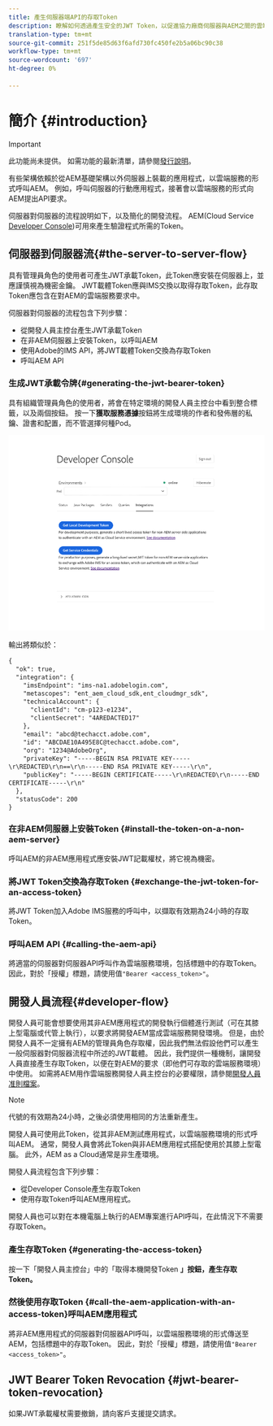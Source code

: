```yaml
---
title: 產生伺服器端API的存取Token
description: 瞭解如何透過產生安全的JWT Token，以促進協力廠商伺服器與AEM之間的雲端服務通訊
translation-type: tm+mt
source-git-commit: 251f5de85d63f6afd730fc450fe2b5a06bc90c38
workflow-type: tm+mt
source-wordcount: '697'
ht-degree: 0%

---
```



# 簡介 {#introduction}

>[!IMPORTANT]
>
>此功能尚未提供。 如需功能的最新清單，請參閱[發行說明](/help/release-notes/release-notes-cloud/release-notes-current.md)。

有些架構依賴於從AEM基礎架構以外伺服器上裝載的應用程式，以雲端服務的形式呼叫AEM。 例如，呼叫伺服器的行動應用程式，接著會以雲端服務的形式向AEM提出API要求。

伺服器對伺服器的流程說明如下，以及簡化的開發流程。 AEM(Cloud Service [Developer Console](development-guidelines.md#crxde-lite-and-developer-console))可用來產生驗證程式所需的Token。

## 伺服器到伺服器流{#the-server-to-server-flow}

具有管理員角色的使用者可產生JWT承載Token，此Token應安裝在伺服器上，並應謹慎視為機密金鑰。 JWT載體Token應與IMS交換以取得存取Token，此存取Token應包含在對AEM的雲端服務要求中。

伺服器對伺服器的流程包含下列步驟：

* 從開發人員主控台產生JWT承載Token
* 在非AEM伺服器上安裝Token，以呼叫AEM
* 使用Adobe的IMS API，將JWT載體Token交換為存取Token
* 呼叫AEM API

### 生成JWT承載令牌{#generating-the-jwt-bearer-token}

具有組織管理員角色的使用者，將會在特定環境的開發人員主控台中看到整合標籤，以及兩個按鈕。 按一下&#x200B;**獲取服務憑據**&#x200B;按鈕將生成環境的作者和發佈層的私鑰、證書和配置，而不管選擇何種Pod。

![JWT Generation](assets/JWTtoken3.png)

輸出將類似於：

```
{
  "ok": true,
  "integration": {
    "imsEndpoint": "ims-na1.adobelogin.com",
    "metascopes": "ent_aem_cloud_sdk,ent_cloudmgr_sdk",
    "technicalAccount": {
      "clientId": "cm-p123-e1234",
      "clientSecret": "4AREDACTED17"
    },
    "email": "abcd@techacct.adobe.com",
    "id": "ABCDAE10A495E8C@techacct.adobe.com",
    "org": "1234@AdobeOrg",
    "privateKey": "-----BEGIN RSA PRIVATE KEY-----\r\REDACTED\r\n==\r\n-----END RSA PRIVATE KEY-----\r\n",
    "publicKey": "-----BEGIN CERTIFICATE-----\r\nREDACTED\r\n-----END CERTIFICATE-----\r\n"
  },
  "statusCode": 200
}
```

### 在非AEM伺服器上安裝Token {#install-the-token-on-a-non-aem-server}

呼叫AEM的非AEM應用程式應安裝JWT記載權杖，將它視為機密。

### 將JWT Token交換為存取Token {#exchange-the-jwt-token-for-an-access-token}

將JWT Token加入Adobe IMS服務的呼叫中，以擷取有效期為24小時的存取Token。

### 呼叫AEM API {#calling-the-aem-api}

將適當的伺服器對伺服器API呼叫作為雲端服務環境，包括標題中的存取Token。 因此，對於「授權」標題，請使用值`"Bearer <access_token>"`。

<!-- ### Code Samples {#code-samples}

https://git.corp.adobe.com/boston/skyline-api-client-lib (internal note: URL will change to public git repo before we publish) contains client libraries written in node.js that will exchange the JSON outputted by the developer console for an access token. -->

## 開發人員流程{#developer-flow}

開發人員可能會想要使用其非AEM應用程式的開發執行個體進行測試（可在其膝上型電腦或代管上執行），以要求將開發AEM當成雲端服務開發環境。 但是，由於開發人員不一定擁有AEM的管理員角色存取權，因此我們無法假設他們可以產生一般伺服器對伺服器流程中所述的JWT載體。 因此，我們提供一種機制，讓開發人員直接產生存取Token，以便在對AEM的要求（即他們可存取的雲端服務環境）中使用。 如需將AEM用作雲端服務開發人員主控台的必要權限，請參閱[開發人員准則檔案](/help/implementing/developing/introduction/development-guidelines.md)。

>[!NOTE]
>
>代號的有效期為24小時，之後必須使用相同的方法重新產生。

開發人員可使用此Token，從其非AEM測試應用程式，以雲端服務環境的形式呼叫AEM。 通常，開發人員會將此Token與非AEM應用程式搭配使用於其膝上型電腦。 此外，AEM as a Cloud通常是非生產環境。

開發人員流程包含下列步驟：

* 從Developer Console產生存取Token
* 使用存取Token呼叫AEM應用程式。

開發人員也可以對在本機電腦上執行的AEM專案進行API呼叫，在此情況下不需要存取Token。

### 產生存取Token {#generating-the-access-token}

按一下「開發人員主控台」中的「取得本機開發Token **」按鈕，產生存取Token。**

### 然後使用存取Token {#call-the-aem-application-with-an-access-token}呼叫AEM應用程式

將非AEM應用程式的伺服器對伺服器API呼叫，以雲端服務環境的形式傳送至AEM，包括標題中的存取Token。 因此，對於「授權」標題，請使用值`"Bearer <access_token>"`。

## JWT Bearer Token Revocation {#jwt-bearer-token-revocation}

如果JWT承載權杖需要撤銷，請向客戶支援提交請求。